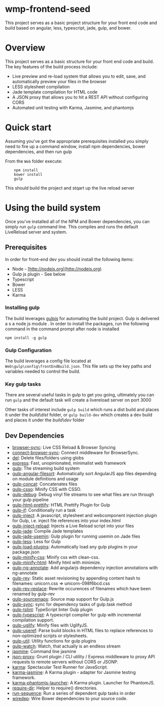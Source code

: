 ﻿# wmp-frontend-seed 

This project serves as a basic project structure for your front end code and build based on angular, less, typescript, jade, gulp, and bower.


Overview
============

This project serves as a basic structure for your front end code and build.   The key features of the build process include:

* Live preview and re-load system that allows you to edit, save, and automatically preview your files in the browser
* LESS stylesheet compilation
* Jade template compilation for HTML code
* A JSON proxy that allows you to hit a REST API without configuring CORS
* Automated unit testing with Karma, Jasmine, and phantomjs

# Quick start

Assuming you've got the appropriate prerequisites installed you simply need to fire up a command window, install npm dependencies, bower dependencies, and then run gulp

From the ``Web`` folder execute:

```
	npm install
	bower install
	gulp
```

This should build the project and stqart up the live reload server  

# Using the build system

Once you've installed all of the NPM and Bower dependencies, you can simply run `gulp` command line.   This compiles and runs the default LiveReload server and system.  

## Prerequisites

In order for front-end dev you should install the following items:

* Node - [http://nodejs.org](http://nodejs.org)
* Gulp js plugin - See below
* Typescript
* Bower
* LESS
* Karma

### Installing gulp
The build leverages [gulpjs](http://www.gulpjs.com) for automating the build project.   Gulp is delivered a s a node js module
. In order to install the packages, run the following command in the command prompt after node is installed

```
npm install -g gulp
```

### Gulp Configuration
The build leverages a config file located at ``Web\gulp\config\frontEndBuild.json``.  This file sets up the key paths and variables needed to control the build.

### Key gulp tasks

There are several useful tasks  in gulp to get you going, ultimately you can run ``gulp`` and the default task will create a livereload server on port 3000

Other tasks of interest include ``gulp build`` which runs a dist build and places it under the *build\dist* folder, or ``gulp build-dev`` which creates a dev build and places it under the *build\dev* folder

## Dev Dependencies

- [browser-sync](https://github.com/git+https:/): Live CSS Reload &amp; Browser Syncing
- [connect-browser-sync](https://github.com/schmich/connect-browser-sync): Connect middleware for BrowserSync.
- [del](https://github.com/git+https:/): Delete files/folders using globs
- [express](https://github.com/strongloop/express): Fast, unopinionated, minimalist web framework
- [gulp](https://github.com/git+https:/): The streaming build system
- [gulp-angular-filesort](https://github.com/klei/gulp-angular-filesort): Automatically sort AngularJS app files depending on module definitions and usage
- [gulp-concat](https://github.com/git+https:/): Concatenates files
- [gulp-csso](https://github.com/ben-eb/gulp-csso): Minify CSS with CSSO.
- [gulp-debug](https://github.com/sindresorhus/gulp-debug): Debug vinyl file streams to see what files are run through your gulp pipeline
- [gulp-html-prettify](https://github.com/colynb/gulp-html-prettify): HTML Prettify Plugin for Gulp
- [gulp-if](https://github.com/robrich/gulp-if): Conditionally run a task
- [gulp-inject](https://github.com/klei/gulp-inject): A javascript, stylesheet and webcomponent injection plugin for Gulp, i.e. inject file references into your index.html
- [gulp-inject-reload](https://github.com/Schmicko/gulp-inject-reload): Injects a Live Reload script into your files
- [gulp-jade](https://github.com/git+https:/): Compile Jade templates
- [gulp-jade-usemin](https://github.com/gdi2290/gulp-jade-usemin): Gulp plugin for running usemin on Jade files
- [gulp-less](https://github.com/plus3network/gulp-less): Less for Gulp
- [gulp-load-plugins](https://github.com/jackfranklin/gulp-load-plugins): Automatically load any gulp plugins in your package.json
- [gulp-minify-css](https://github.com/git+https:/): Minify css with clean-css.
- [gulp-minify-html](https://github.com/git+https:/): Minify html with minimize.
- [gulp-ng-annotate](https://github.com/Kagami/gulp-ng-annotate): Add angularjs dependency injection annotations with ng-annotate
- [gulp-rev](https://github.com/sindresorhus/gulp-rev): Static asset revisioning by appending content hash to filenames: unicorn.css =&gt; unicorn-098f6bcd.css
- [gulp-rev-replace](https://github.com/jamesknelson/gulp-rev-replace): Rewrite occurences of filenames which have been renamed by gulp-rev
- [gulp-sourcemaps](https://github.com/floridoo/gulp-sourcemaps): Source map support for Gulp.js
- [gulp-sync](https://github.com/kaminaly/gulp-sync): sync for dependency tasks of gulp.task method
- [gulp-tslint](https://github.com/panuhorsmalahti/gulp-tslint): TypeScript linter Gulp plugin
- [gulp-typescript](https://github.com/git+https:/): A typescript compiler for gulp with incremental compilation support.
- [gulp-uglify](https://github.com/terinjokes/gulp-uglify): Minify files with UglifyJS.
- [gulp-useref](https://github.com/jonkemp/gulp-useref): Parse build blocks in HTML files to replace references to non-optimized scripts or stylesheets.
- [gulp-util](https://github.com/git+https:/): Utility functions for gulp plugins
- [gulp-watch](https://github.com/floatdrop/gulp-watch): Watch, that actually is an endless stream
- [jasmine](https://github.com/jasmine/jasmine-npm): Command line jasmine
- [json-proxy](https://github.com/steve-jansen/json-proxy): Grunt plugin / CLI utility / Express middleware to proxy API requests to remote servers without CORS or JSONP.
- [karma](https://github.com/karma-runner/karma): Spectacular Test Runner for JavaScript.
- [karma-jasmine](https://github.com/karma-runner/karma-jasmine): A Karma plugin - adapter for Jasmine testing framework.
- [karma-phantomjs-launcher](https://github.com/karma-runner/karma-phantomjs-launcher): A Karma plugin. Launcher for PhantomJS.
- [require-dir](https://github.com/aseemk/requireDir): Helper to require() directories.
- [run-sequence](https://github.com/OverZealous/run-sequence): Run a series of dependent gulp tasks in order
- [wiredep](https://github.com/taptapship/wiredep): Wire Bower dependencies to your source code.